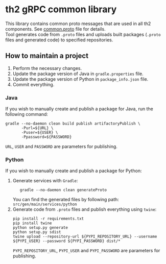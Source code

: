 # th2 gRPC common library

This library contains common proto messages that are used in all th2 components. See [common.proto](https://github.com/th2-net/th2-grpc-common/blob/master/src/main/proto/th2_grpc_common/common.proto "common.proto") file for details. <br>
Tool generates code from `.proto` files and uploads built packages (`.proto` files and generated code) to specified repositories.

## How to maintain a project
1. Perform the necessary changes.
2. Update the package version of Java in `gradle.properties` file.
3. Update the package version of Python in `package_info.json` file.
4. Commit everything.

### Java
If you wish to manually create and publish a package for Java, run the following command:
```
gradle --no-daemon clean build publish artifactoryPublish \
       -Purl=${URL} \ 
       -Puser=${USER} \
       -Ppassword=${PASSWORD}
```
`URL`, `USER` and `PASSWORD` are parameters for publishing.

### Python
If you wish to manually create and publish a package for Python:
1. Generate services with `Gradle`:
    ```
       gradle --no-daemon clean generateProto
    ```
   You can find the generated files by following path: `src/gen/main/services/python`
2. Generate code from `.proto` files and publish everything using `twine`:
    ```
    pip install -r requirements.txt
    pip install twine
    python setup.py generate
    python setup.py sdist
    twine upload --repository-url ${PYPI_REPOSITORY_URL} --username ${PYPI_USER} --password ${PYPI_PASSWORD} dist/*
    ```
    `PYPI_REPOSITORY_URL`, `PYPI_USER` and `PYPI_PASSWORD` are parameters for publishing.

